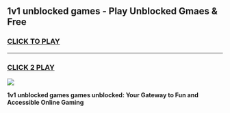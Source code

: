 
## 1v1 unblocked games - Play Unblocked Gmaes & Free
<h3>
<a href="https://news.freeplayer.one?title=1v1_unblocked_games&ref=16F">CLICK TO PLAY</a></h3>
<hr>

<h3>
<a href="https://news.freeplayer.one?title=1v1_unblocked_games&ref=16F">CLICK 2 PLAY</a>
  
</h3>

<a href="https://news.freeplayer.one?title=1v1_unblocked_games&ref=16F/"><img src="https://clearcache.store/games.png"></a>


**1v1 unblocked games games unblocked: Your Gateway to Fun and Accessible Online Gaming**
